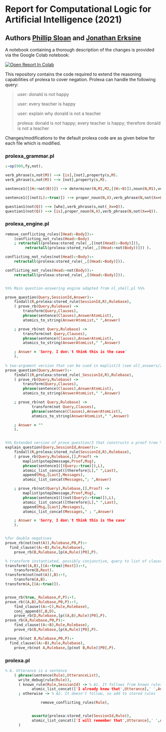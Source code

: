 # Report for Computational Logic for Artificial Intelligence (2021)


## Authors [Phillip Sloan](https://github.com/phillipSloan) and [Jonathan Erksine](https://github.com/jmerskine1)

A notebook containing a thorough description of the changes is provided via the Google Colab notebook: 

[![Open Report In Colab](https://colab.research.google.com/assets/colab-badge.svg)](https://colab.research.google.com/github/phillipSloan/ComputationalLogic/blob/prolexa-plus/Report%20Notebook.ipynb) 

This repository contains the code required to extend the reasoning capabilities of prolexa to cover negation. Prolexa can handle the following query:

> user: donald is not happy
> 
> user: every teacher is happy
> 
> user: explain why donald is not a teacher
> 
> prolexa: donald is not happy; every teacher is happy; therefore donald is not a teacher

Changes/modifications to the default prolexa code are as given below for each file which is modified.

### prolexa_grammar.pl

```prolog
:-op(900,fy,not).

verb_phrase(s,not(M)) --> [is],[not],property(s,M).
verb_phrase(s,not(M)) --> [not],property(s,M).

sentence1([(H:-not(B))]) --> determiner(N,M1,M2,[(H:-B)]),noun(N,M1),verb_phrase(N,not(M2)).

sentence1([(not(L):-true)]) --> proper_noun(N,X),verb_phrase(N,not(X=>L)).

question1(not(Q)) --> [who],verb_phrase(s,not(_X=>Q)).
question1(not(Q)) --> [is],proper_noun(N,X),verb_phrase(N,not(X=>Q)).
```

### prolexa_engine.pl

```prolog
remove_conflicting_rules([Head:-Body]):-
	(conflicting_not_rules(Head:-Body)
	; retractall(prolexa:stored_rule(_,[(not(Head):-Body)])),
	     retractall(prolexa:stored_rule(_,[(Head:-not(Body))])) ).

conflicting_not_rules(not(Head):-Body):-
	retractall(prolexa:stored_rule(_,[(Head:-Body)])).

conflicting_not_rules(Head:-not(Body)):-
	retractall(prolexa:stored_rule(_,[(Head:-Body)])).


%%% Main question-answering engine adapted from nl_shell.pl %%%

prove_question(Query,SessionId,Answer):-
    findall(R,prolexa:stored_rule(SessionId,R),Rulebase),
    ( prove_rb(Query,Rulebase) ->
        transform(Query,Clauses),
        phrase(sentence(Clauses),AnswerAtomList),
        atomics_to_string(AnswerAtomList," ",Answer)

    ; prove_rb(not Query,Rulebase) ->
        transform(not Query,Clauses),
        phrase(sentence(Clauses),AnswerAtomList),
        atomics_to_string(AnswerAtomList," ",Answer)

    ; Answer = 'Sorry, I don\'t think this is the case'
    ).
    
% two-argument version that can be used in maplist/3 (see all_answers/2)
prove_question(Query,Answer):-
	findall(R,prolexa:stored_rule(_SessionId,R),Rulebase),
	( prove_rb(Query,Rulebase) ->
		transform(Query,Clauses),
		phrase(sentence(Clauses),AnswerAtomList),
		atomics_to_string(AnswerAtomList," ",Answer)

	; prove_rb(not Query,Rulebase) ->
			transform(not Query,Clauses),
			phrase(sentence(Clauses),AnswerAtomList),
			atomics_to_string(AnswerAtomList," ",Answer)

	; Answer = ""
	).


%%% Extended version of prove_question/3 that constructs a proof tree %%%
explain_question(Query,SessionId,Answer):-
	findall(R,prolexa:stored_rule(SessionId,R),Rulebase),
	( prove_rb(Query,Rulebase,[],Proof) ->
		maplist(pstep2message,Proof,Msg),
		phrase(sentence1([(Query:-true)]),L),
		atomic_list_concat([therefore|L]," ",Last),
		append(Msg,[Last],Messages),
		atomic_list_concat(Messages,"; ",Answer)

	; prove_rb(not(Query),Rulebase,[],Proof) ->
		maplist(pstep2message,Proof,Msg),
		phrase(sentence1([(not(Query):-true)]),L),
		atomic_list_concat([therefore|L]," ",Last),
		append(Msg,[Last],Messages),
		atomic_list_concat(Messages," ; ",Answer)

	; Answer = 'Sorry, I don\'t think this is the case'
	).


%for double negatives
prove_rb(not(not(A)),Rulebase,P0,P):-
  find_clause((A:-B),Rule,Rulebase),
	prove_rb(B,Rulebase,[p(A,Rule)|P0],P).

% transform instantiated, possibly conjunctive, query to list of clauses
transform((A,B),[(A:-true)|Rest]):-!,
    transform(B,Rest).
transform(not(not(A)),B):-!,
	transform(A,B).
transform(A,[(A:-true)]).


prove_rb(true,_Rulebase,P,P):-!.
prove_rb((A,B),Rulebase,P0,P):-!,
    find_clause((A:-C),Rule,Rulebase),
    conj_append(C,B,D),
    prove_rb(D,Rulebase,[p((A,B),Rule)|P0],P).
prove_rb(A,Rulebase,P0,P):-
    find_clause((A:-B),Rule,Rulebase),
    prove_rb(B,Rulebase,[p(A,Rule)|P0],P).

prove_rb(not B,Rulebase,P0,P):-
  find_clause((A:-B),Rule,Rulebase),
	prove_rb(not A,Rulebase,[p(not B,Rule)|P0],P).
```

### prolexa.pl
```prolog
% A. Utterance is a sentence
	( phrase(sentence(Rule),UtteranceList),
	  write_debug(rule(Rule)),
	  ( known_rule(Rule,SessionId) -> % A1. It follows from known rules
			atomic_list_concat(['I already knew that',Utterance],' ',Answer)
	  ; otherwise -> % A2. It doesn't follow, so add to stored rules

		        remove_conflicting_rules(Rule),


			assertz(prolexa:stored_rule(SessionId,Rule)),
			atomic_list_concat(['I will remember that',Utterance],' ',Answer)
	  )
```
